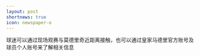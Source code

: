 ```yaml
---
layout: post
shortnews: true
icon: newspaper-o
---
```


球迷可以通过现场观赛与莫德里奇近距离接触，也可以通过皇家马德里官方账号及球员个人账号来了解相关信息


